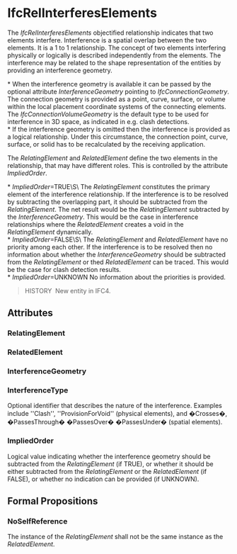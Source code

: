 # IfcRelInterferesElements

The _IfcRelInterferesElements_ objectified relationship indicates that two elements interfere. Interference is a spatial overlap between the two elements. It is a 1 to 1 relationship. The concept of two elements interfering physically or logically is described independently from the elements. The interference may be related to the shape representation of the entities by providing an interference geometry.  
  
\* When the interference geometry is available it can be passed by the optional attribute _InterferenceGeometry_ pointing to _IfcConnectionGeometry_. The connection geometry is provided as a point, curve, surface, or volume within the local placement coordinate systems of the connecting elements. The _IfcConnectionVolumeGeometry_ is the default type to be used for interference in 3D space, as indicated in e.g. clash detections.  
\* If the interference geometry is omitted then the interference is provided as a logical relationship. Under this circumstance, the connection point, curve, surface, or solid has to be recalculated by the receiving application.  
  
The _RelatingElement_ and _RelatedElement_ define the two elements in the relationship, that may have different roles. This is controlled by the attribute _ImpliedOrder_.  
  
\* _ImpliedOrder_=TRUE\S\  The _RelatingElement_ constitutes the primary element of the interference relationship. If the interference is to be resolved by subtracting the overlapping part, it should be subtracted from the _RelatingElement_. The net result would be the _RelatingElement_ subtracted by the _InterferenceGeometry_. This would be the case in interference relationships where the _RelatedElement_ creates a void in the _RelatingElement_ dynamically.  
\* _ImpliedOrder_=FALSE\S\  The _RelatingElement_ and _RelatedElement_ have no priority among each other. If the interference is to be resolved then no information about whether the _InterferenceGeometry_ should be subtracted from the _RelatingElement_ or thed _RelatedElement_ can be traced. This would be the case for clash detection results.  
\* _ImpliedOrder_=UNKNOWN No information about the priorities is provided.  
  
> HISTORY&nbsp; New entity in IFC4.

## Attributes

### RelatingElement


### RelatedElement


### InterferenceGeometry


### InterferenceType
Optional identifier that describes the nature of the interference. Examples include  ''Clash'', ''ProvisionForVoid'' (physical elements), and �Crosses�, �PassesThrough� �PassesOver� �PassesUnder� (spatial elements).

### ImpliedOrder
Logical value indicating whether the interference geometry should be subtracted from the _RelatingElement_ (if TRUE), or whether it should be either subtracted from the _RelatingElement_ or the _RelatedElement_ (if FALSE), or whether no indication can be provided (if UNKNOWN).

## Formal Propositions

### NoSelfReference
The instance of the _RelatingElement_ shall not be the same instance as the _RelatedElement_.

